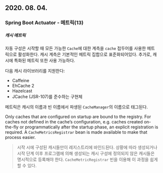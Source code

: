 ## 2020. 08. 04.

### Spring Boot Actuator - 메트릭(13)

##### 캐시 메트릭

자동 구성은 시작할 때 모든 가능한 `Cache`에 대한 계측을 `cache` 접두어를 사용한 메트릭으로 활성화한다. 캐시 계측은 기본적인 메트릭 집합으로 표준화되어있다. 추가로, 캐시에 특화된 메트릭 또한 사용 가능하다.

다음 캐시 라이브러리를 지원한다:

- Caffeine
- EhCache 2
- Hazelcast
- JCache (JSR-107)를 준수하는 구현체

메트릭은 캐시의 이름과 빈 이름에서 파생된 `CacheManager`의  이름으로 태그된다.

Only caches that are configured on startup are bound to the registry. For caches not defined in the cache’s configuration, e.g. caches created on-the-fly or programmatically after the startup phase, an explicit registration is required. A `CacheMetricsRegistrar` bean is made available to make that process easier.

> 시작 시에 구성된 캐시들만이 레지스트리에 바인드된다. 상황에 따라 생성되거나 시작 단계 이후 프로그램에 의해 생성되는 캐시 구성에 정의되지 않은 캐시들은 명시적으로 등록해야 한다. `CacheMetricRegistrar` 빈을 이용해 이 과정을 쉽게 할 수 있다.


